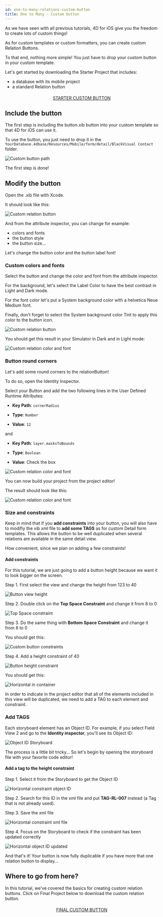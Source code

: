 ```yaml
---
id: one-to-many-relations-custom-button
title: One to Many - Custom button
---
```


As we have seen with all previous tutorials, 4D for iOS give you the freedom to create lots of custom things!

As for custom templates or custom formatters, you can create custom Relation Buttons.

To that end, nothing more simple! You just have to drop your custom button in your custom template.


Let's get started by downloading the Starter Project that includes:

* a database with its mobile project
* a standard Relation button


<div markdown="1" style="text-align: center; margin-top: 20px; margin-bottom: 20px">
<a class="button"
href="https://github.com/4d-for-ios/tutorial-OneToManyCustomButton/archive/c507e764e97e006c6c785dfc468f71f5bd708845.zip">STARTER CUSTOM BUTTON</a>
</div>

## Include the button

The first step is including the button.xib button into your custom template so that 4D for iOS can use it.

To use the button, you just need to drop it in the ```YourDatabase.4dbase/Resources/Mobile/form/detail/BlackVisual Contact``` folder.

![Custom button path](../../assets/en/Relation-custom-button-path.png)

The first step is done!

## Modify the button

Open the .xib file with Xcode. 

It should look like this:

![Custom relation button](../../assets/en/Relations-custom-button-relationButton-4D-for-iOS.png)

And from the attribute inspector, you can change for example:

* colors and fonts
* the button style
* the button size...

Let's change the button color and the button label font!

### Custom colors and fonts

Select the button and change the color and font from the attribute inspector.

For the background, let's select the Label Color to have the best contrast in Light and Dark mode.

For the font color let's put a System background color with a helvetica Neue Medium font.

Finally, don't forget to select the System background color Tint to apply this color to the button icon.

![Custom relation button](../../assets/en/Relations-custom-button-relationButton-4D-for-iOS-font-and-Color.png)

You should get this result in your Simulator in Dark and in Light mode:

![Custom relation color and font](../../assets/en/Custom-relation-button-Light-and-Dark-mode-font-and-color.png)

### Button round corners

Let's add some round corners to the relationButton!

To do so, open the Identity Inspector.

Select your Button and add the two following lines in the User Defined Runtime Attributes:

* **Key Path**: ```cornerRadius```

* **Type**: ```Number``` 

* **Value**: ```12```

and

* **Key Path**: ```layer.masksToBounds```

* **Type**: ```Boolean``` 

* **Value**: Check the box

![Custom relation color and font](../../assets/en/Custom-relation-button-Xcode-round-corners.png)

You can now build your project from the project editor!

The result should look like this:

![Custom relation color and font](../../assets/en/Custom-relation-button-round-corners.png)

### Size and constraints

Keep in mind that if you **add constraints** into your button, you will also have to modifiy the xib xml file to **add some TAGS** as for custom Detail form templates. This allows the button to be well duplicated when several relations are available in the same detail view.

How convenient, since we plan on adding a few constraints!

#### Add constraints

For this tutorial, we are just going to add a button height because we want it to look bigger on the screen.

Step 1. First select the view and change the height from 123 to 40

![Button view height](../../assets/en/Button-view-height.png)

Step 2. Double click on the **Top Space Constraint** and change it from 8 to 0

![Top Space constraint](../../assets/en/Top-Space-constraint.png)

Step 3. Do the same thing with **Bottom Space Constraint** and change it from 8 to 0

You should get this:

![Custom  button constraints](../../assets/en/Custom-button-constraints.png)

Step 4. Add a height constraint of 40

![Button height constraint](../../assets/en/Button-height-constraint.png)

You should get this:

![Horizontal in container](../../assets/en/Custom-relation-button-constraints.png)

In order to indicate in the project editor that all of the elements included in this view will be duplicated, we need to add a TAG to each element and constraint.


### Add TAGS

Each storyboard element has an Object ID. For example, if you select Field View 2 and go to the **Identity inspector**, you'll see its Object ID:

![Object ID Storyboard](../../assets/en/Custom-button-object-id-storyboard.png)

The process is a little bit tricky... So let's begin by opening the storyboard file with your favorite code editor!

#### Add a tag to the height constraint

Step 1. Select it from the Storyboard to get the Object ID

![Horizontal constraint object ID](../../assets/en/Horizontal-constraint-object-ID.png)

Step 2. Search for this ID in the xml file and put **TAG-RL-007** instead (a Tag that is not already used).

Step 3. Save the xml file 

![Horizontal constraint xml file](../../assets/en/Horizontal-constraint-xml-file.png)

Step 4. Focus on the Storyboard to check if the constraint has been updated correctly

![Horizontal object ID updated](../../assets/en/Horizontal-object-id-updated.png)

And that's it! Your button is now fully duplicable if you have more that one relation button to display...

## Where to go from here?

In this tutorial, we've covered the basics for creating custom relation buttons. Click on Final Project below to download the custom relation button.

<div markdown="1" style="text-align: center; margin-top: 20px; margin-bottom: 20px">
<a class="button"
href="https://github.com/4d-for-ios/tutorial-OneToManyCustomButton/releases/latest/download/tutorial-OneToManyCustomButton.zip">FINAL CUSTOM BUTTON</a>
</div>
